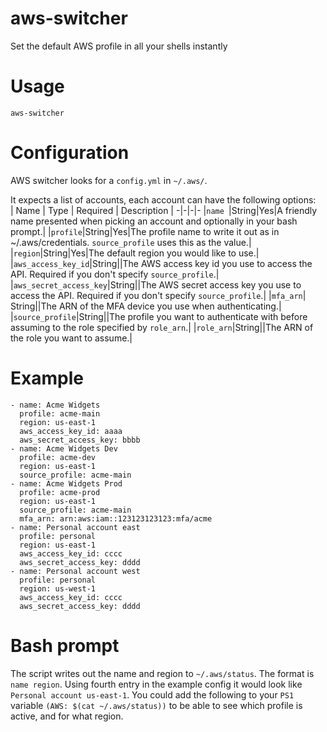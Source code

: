 # aws-switcher
Set the default AWS profile in all your shells instantly

# Usage
`aws-switcher`

# Configuration
AWS switcher looks for a `config.yml` in `~/.aws/`.
 
It expects a list of accounts, each account can have the following options:  
| Name | Type | Required | Description |
-|-|-|-
|`name `|String|Yes|A friendly name presented when picking an account and optionally in your bash prompt.|
|`profile`|String|Yes|The profile name to write it out as in ~/.aws/credentials. `source_profile` uses this as the value.|
|`region`|String|Yes|The default region you would like to use.|
|`aws_access_key_id`|String||The AWS access key id you use to access the API. Required if you don't specify `source_profile`.|
|`aws_secret_access_key`|String||The AWS secret access key you use to access the API. Required if you don't specify `source_profile`.|
|`mfa_arn`| String||The ARN of the MFA device you use when authenticating.|
|`source_profile`|String||The profile you want to authenticate with before assuming to the role specified by `role_arn`.|
|`role_arn`|String||The ARN of the role you want to assume.|

# Example
```
- name: Acme Widgets
  profile: acme-main
  region: us-east-1
  aws_access_key_id: aaaa
  aws_secret_access_key: bbbb
- name: Acme Widgets Dev
  profile: acme-dev
  region: us-east-1
  source_profile: acme-main
- name: Acme Widgets Prod
  profile: acme-prod
  region: us-east-1
  source_profile: acme-main
  mfa_arn: arn:aws:iam::123123123123:mfa/acme
- name: Personal account east
  profile: personal
  region: us-east-1
  aws_access_key_id: cccc
  aws_secret_access_key: dddd
- name: Personal account west
  profile: personal
  region: us-west-1
  aws_access_key_id: cccc
  aws_secret_access_key: dddd
```

# Bash prompt
The script writes out the name and region to `~/.aws/status`. The format is `name region`. Using fourth entry in the example config it would look like `Personal account us-east-1`. You could add the following to your `PS1` variable `(AWS: $(cat ~/.aws/status))` to be able to see which profile is active, and for what region.

